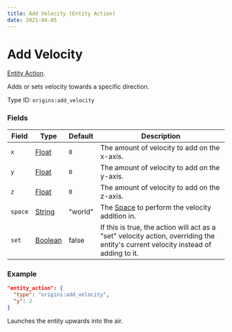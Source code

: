 ```yaml
---
title: Add Velocity (Entity Action)
date: 2021-04-05
---
```

# Add Velocity

[Entity Action](../entity_actions.md).

Adds or sets velocity towards a specific direction.

Type ID: `origins:add_velocity`

### Fields

Field  | Type | Default | Description
-------|------|---------|-------------
`x` | [Float](../data_types/float.md) | `0` | The amount of velocity to add on the x-axis.
`y` | [Float](../data_types/float.md) | `0` | The amount of velocity to add on the y-axis.
`z` | [Float](../data_types/float.md) | `0` | The amount of velocity to add on the z-axis.
`space` | [String](../data_types/string.md) | "world" | The [Space](../misc/space.md) to perform the velocity addition in.
`set` | [Boolean](../data_types/boolean.md) | false | If this is true, the action will act as a "set" velocity action, overriding the entity's current velocity instead of adding to it.

### Example
```json
"entity_action": {
  "type": "origins:add_velocity",
  "y": 2
}
```
Launches the entity upwards into the air.
